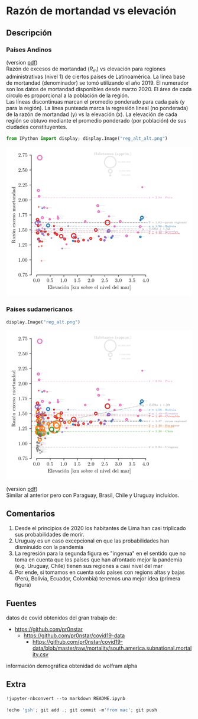 # Razón de mortandad vs elevación

## Descripción

### Países Andinos

(version [pdf]('reg_alt_alt.pdf'))  
Razón de excesos de mortandad ($R_m$) vs elevación para regiones administrativas (nivel 1) de ciertos países de Latinoamérica. 
La línea base de mortandad (denominador) se tomó utilizando el año 2019. 
El numerador son los datos de mortandad disponibles desde marzo 2020. 
El área de cada circulo es proporcional a la población de la región.  
Las líneas discontinuas marcan el promedio ponderado para cada país (y para la región).
La línea punteada marca la regresión lineal (no ponderada) de la razón de mortandad (y) vs la elevación (x). 
La elevación de cada región se obtuvo mediante el promedio ponderado (por población) de sus ciudades constituyentes.


```python
from IPython import display; display.Image("reg_alt_alt.png")
```




    
![png](README_files/README_4_0.png)
    



### Países sudamericanos


```python
display.Image("reg_alt.png")
```




    
![png](README_files/README_6_0.png)
    



(version [pdf]('reg_alt.pdf'))  
Similar al anterior pero con Paraguay, Brasil, Chile y Uruguay incluídos.

## Comentarios
1. Desde el principios de 2020 los habitantes de Lima han casi triplicado sus probabilidades de morir.
1. Uruguay es un caso excepcional en que las probabilidades han disminuido con la pandemia
1. La regresión para la segunda figura es "ingenua" en el sentido que no toma en cuenta que los países que han afrontado mejor la pandemia (e.g. Uruguay, Chile) tienen sus regiones a casi nivel del mar
1. Por ende, si tomamos en cuenta solo países con regions altas y bajas (Perú, Bolivia, Ecuador, Colombia) tenemos una mejor idea (primera figura)

## Fuentes
datos de covid obtenidos del gran trabajo de:
  - https://github.com/pr0nstar
      - https://github.com/pr0nstar/covid19-data
        - https://github.com/pr0nstar/covid19-data/blob/master/raw/mortality/south.america.subnational.mortality.csv  

información demográfica obtenidad de wolfram alpha

## Extra 


```python
!jupyter-nbconvert --to markdown README.ipynb
```


```python
!echo 'gsh'; git add .; git commit -m'from mac'; git push
```


```python

```
